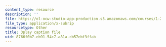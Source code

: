 ```yaml
---
content_type: resource
description: ''
file: https://ol-ocw-studio-app-production.s3.amazonaws.com/courses/1-258j-public-transportation-systems-spring-2017/8766f0b7eb9154c7a81acb57ebf3ffab_Tsn0xSQjo14.vtt
file_type: application/x-subrip
resourcetype: Other
title: 3play caption file
uid: 8766f0b7-eb91-54c7-a81a-cb57ebf3ffab
---
```

